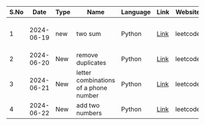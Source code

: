 | S.No | Date       | Type    | Name              | Language | Link                                          | Website   | Description                        |
|------|------------|---------|-------------------|----------|-----------------------------------------------|-----------|------------------------------------|
|    1 | 2024-06-19 | new     | two sum           | Python   | [Link](https://leetcode.com/problems/two-sum) | leetcode  | Used a hashmap for O(N) solution   |
|    2 | 2024-06-20 | New     | remove duplicates | Python   | [Link](https://leetcode.com/problems/remove-duplicates-from-sorted-array) | leetcode  | o(n) time complexity |
|    3 | 2024-06-21 | New     | letter combinations of a phone number | Python   | [Link](https://leetcode.com/problems/letter-combinations-of-a-phone-number) | leetcode  | time complexity o(3^n∗4^m)         |
|    4 | 2024-06-22 | New     | add two numbers   | Python   | [Link](https://leetcode.com/problems/add-two-numbers) | leetcode  | o(n) time complexity               |
